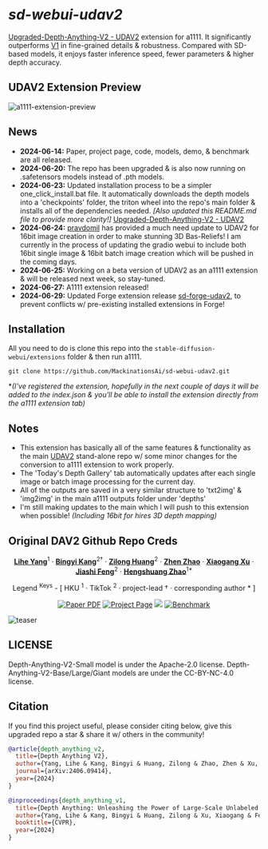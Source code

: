 # ***sd-webui-udav2***

[Upgraded-Depth-Anything-V2 - UDAV2](https://github.com/MackinationsAi/Upgraded-Depth-Anything-V2) extension for a1111. It significantly outperforms [V1](https://github.com/LiheYoung/Depth-Anything) in fine-grained details & robustness. Compared with SD-based models, it enjoys faster inference speed, fewer parameters & higher depth accuracy.

## UDAV2 Extension Preview

![a1111-extension-preview](https://github.com/MackinationsAi/sd-webui-udav2/assets/133395980/f3a98052-8e26-426c-8c5b-a3a22834cfd4)

## News

- **2024-06-14:** Paper, project page, code, models, demo, & benchmark are all released.
- **2024-06-20:** The repo has been upgraded & is also now running on .safetensors models instead of .pth models.
- **2024-06-23:** Updated installation process to be a simpler one_click_install.bat file. It automatically downloads the depth models into a 'checkpoints' folder, the triton wheel into the repo's main folder & installs all of the dependencies needed. *[Also updated this README.md file to provide more clarity!]* [Upgraded-Depth-Anything-V2 - UDAV2](https://github.com/MackinationsAi/Upgraded-Depth-Anything-V2)
- **2024-06-24:** [pravdomil](https://github.com/pravdomil) has provided a much need update to UDAV2 for 16bit image creation in order to make stunning 3D Bas-Reliefs! I am currently in the process of updating the gradio webui to include both 16bit single image & 16bit batch image creation which will be pushed in the coming days.
- **2024-06-25:** Working on a beta version of UDAV2 as an a1111 extension & will be released next week, so stay-tuned.
- **2024-06-27:** A1111 extension released!
- **2024-06-29:** Updated Forge extension release [sd-forge-udav2](https://github.com/MackinationsAi/sd-webui-udav2/releases/tag/sd-forge-udav2), to prevent conflicts w/ pre-existing installed extensions in Forge!

## Installation

All you need to do is clone this repo into the `stable-diffusion-webui/extensions` folder & then run a1111.

```
git clone https://github.com/MackinationsAi/sd-webui-udav2.git
```

**(I've registered the extension, hopefully in the next couple of days it will be added to the index.json & you'll be able to install the extension directly from the a1111 extension tab)* 

## Notes

- This extension has basically all of the same features & functionality as the main [UDAV2](https://github.com/MackinationsAi/Upgraded-Depth-Anything-V2) stand-alone repo w/ some minor changes for the conversion to a1111 extension to work properly.
- The 'Today's Depth Gallery' tab automatically updates after each single image or batch image processing for the current day.
- All of the outputs are saved in a very similar structure to 'txt2img' & 'img2img' in the main a1111 outputs folder under 'depths'
- I'm still making updates to the main which I will push to this extension when possible! *(Including 16bit for hires 3D depth mapping)*

## Original DAV2 Github Repo Creds
<div align="center">

[**Lihe Yang**](https://liheyoung.github.io/)<sup>1</sup> · [**Bingyi Kang**](https://bingykang.github.io/)<sup>2&dagger;</sup> · [**Zilong Huang**](http://speedinghzl.github.io/)<sup>2</sup> · [**Zhen Zhao**](http://zhaozhen.me/) · [**Xiaogang Xu**](https://xiaogang00.github.io/) · [**Jiashi Feng**](https://sites.google.com/site/jshfeng/)<sup>2</sup> · [**Hengshuang Zhao**](https://hszhao.github.io/)<sup>1*</sup>

Legend <sup>Keys</sup> - [ HKU <sup>1</sup>  ·  TikTok <sup>2</sup>  ·  project-lead &dagger;  ·  corresponding author * ]
</div>

<div align="center">
<a href="https://arxiv.org/abs/2406.09414"><img src='https://img.shields.io/badge/arXiv-Depth Anything V2-red' alt='Paper PDF'></a>
<a href='https://depth-anything-v2.github.io'><img src='https://img.shields.io/badge/Project_Page-Depth Anything V2-green' alt='Project Page'></a>
<a href='https://huggingface.co/spaces/depth-anything/Depth-Anything-V2'><img src='https://img.shields.io/badge/%F0%9F%A4%97%20Hugging%20Face-Spaces-blue'></a>
<a href='https://huggingface.co/datasets/depth-anything/DA-2K'><img src='https://img.shields.io/badge/Benchmark-DA--2K-yellow' alt='Benchmark'></a>
</div>

![teaser](https://github.com/MackinationsAi/sd-webui-udav2/assets/133395980/c9a277fd-7c3c-4810-949b-4e2bfd3e230c)

## LICENSE

Depth-Anything-V2-Small model is under the Apache-2.0 license. Depth-Anything-V2-Base/Large/Giant models are under the CC-BY-NC-4.0 license.

## Citation

If you find this project useful, please consider citing below, give this upgraded repo a star & share it w/ others in the community!

```bibtex
@article{depth_anything_v2,
  title={Depth Anything V2},
  author={Yang, Lihe & Kang, Bingyi & Huang, Zilong & Zhao, Zhen & Xu, Xiaogang & Feng, Jiashi & Zhao, Hengshuang},
  journal={arXiv:2406.09414},
  year={2024}
}

@inproceedings{depth_anything_v1,
  title={Depth Anything: Unleashing the Power of Large-Scale Unlabeled Data}, 
  author={Yang, Lihe & Kang, Bingyi & Huang, Zilong & Xu, Xiaogang & Feng, Jiashi & Zhao, Hengshuang},
  booktitle={CVPR},
  year={2024}
}
```
